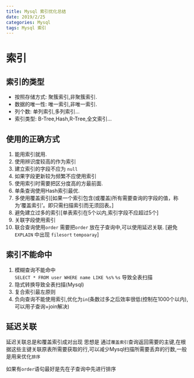 ```yaml
---
title: Mysql 索引优化总结
date: 2019/2/25
categories: Mysql
tags: Mysql 索引
---
```

# 索引
## 索引的类型
* 按照存储方式: 聚簇索引,非聚簇索引.
* 数据的唯一性: 唯一索引,非唯一索引.
* 列个数: 单列索引,多列索引...
* 索引类型: B-Tree,Hash,R-Tree,全文索引...
## 使用的正确方式
1. 能用索引就用.
2. 使用辨识度较高的作为索引
3. 建立索引的字段不应为 `null`
4. 如果字段更新较为频繁不应使用索引
5. 使用索引时需要把区分度高的方最前面.
6. 单条查询使用Hash索引最优.
7. 多使用覆盖索引[如果一个索引包含(或覆盖)所有需要查询的字段的值，称为‘覆盖索引’。即只需扫描索引而无须回表。] 
8. 避免建立过多的索引[单表索引在5个以内,索引字段不应超过5个]
9. 关联字段使用索引
10. 联合查询使用`order` 需要把`order` 放在子查询中,可以使用延迟关联. [避免 `EXPLAIN` 中出现 `filesort` `tempoaray`]
## 索引不能命中
1. 模糊查询不能命中  
   `SELECT * FROM user WHERE name LIKE %s%` `%s` 导致全表扫描
2. 隐式转换导致全表扫描(Mysql)
3. 复合索引最左原则
4. 负向查询不能使用索引,优化为`in`(条数过多之后效率很低(控制在1000个以内),可以用子查询+join解决)
## 延迟关联
延迟关联总是和覆盖索引成对出现 思想是 通过`覆盖索引`查询返回需要的主键,在根据这些主键关联原表所需要获取的行,可以减少Mysql扫描所需要丢弃的行数,一般是用来优化`排序`

如果有`order`语句最好是先在子查询中先进行排序